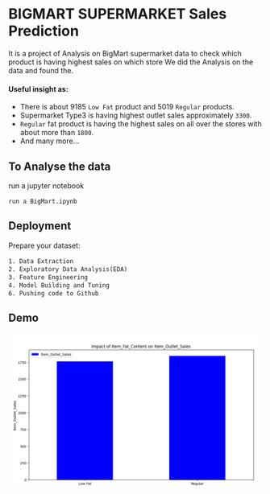 
# BIGMART SUPERMARKET Sales Prediction

It is a project of Analysis on BigMart supermarket data to check which product is having highest sales on which store We did the Analysis on the data and found the.
#### Useful insight as:
* There is about 9185 ```Low Fat``` product and 5019 ``` Regular ``` products.
* Supermarket Type3 is having highest outlet sales approximately ```3300```.
* ```Regular``` fat product is having the highest sales on all over the stores with about more than ```1800```.
* And many more...

## To Analyse the data
run a jupyter notebook
```
run a BigMart.ipynb
```
## Deployment
Prepare your dataset:
```
1. Data Extraction
2. Exploratory Data Analysis(EDA)
3. Feature Engineering
4. Model Building and Tuning
6. Pushing code to Github
```


## Demo

![App Screenshot](https://raw.githubusercontent.com/Franky-Saxena/Big-Mart-Sales-Prediction/main/Untitled1.png)

